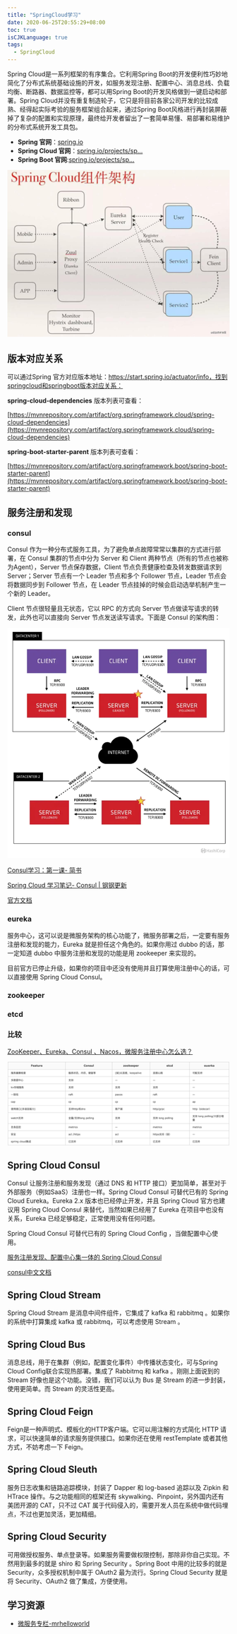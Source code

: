 ```yaml
---
title: "SpringCloud学习"
date: 2020-06-25T20:55:29+08:00
toc: true
isCJKLanguage: true
tags: 
  - SpringCloud
---
```


Spring Cloud是一系列框架的有序集合。它利用Spring Boot的开发便利性巧妙地简化了分布式系统基础设施的开发，如服务发现注册、配置中心、消息总线、负载均衡、断路器、数据监控等，都可以用Spring Boot的开发风格做到一键启动和部署。Spring Cloud并没有重复制造轮子，它只是将目前各家公司开发的比较成熟、经得起实际考验的服务框架组合起来，通过Spring Boot风格进行再封装屏蔽掉了复杂的配置和实现原理，最终给开发者留出了一套简单易懂、易部署和易维护的分布式系统开发工具包。

- **Spring 官网**：[spring.io](https://spring.io/)
- **Spring Cloud 官网**：[spring.io/projects/sp…](https://spring.io/projects/spring-cloud)
- **Spring Boot 官网**:[spring.io/projects/sp…](https://spring.io/projects/spring-boot/)

![微信图片_20210608212119.jpg](SpringCloud学习.assets/4f66876c35d54a8fb49f35ebf4a9199e~tplv-k3u1fbpfcp-watermark.image)

## 版本对应关系

可以通过Spring 官方对应版本地址：https://start.spring.io/actuator/info，找到springcloud和springboot版本对应关系：

**spring-cloud-dependencies** 版本列表可查看： 

[https://mvnrepository.com/artifact/org.springframework.cloud/spring-cloud-dependencies](https://mvnrepository.com/artifact/org.springframework.cloud/spring-cloud-dependencies)

**spring-boot-starter-parent** 版本列表可查看：

[https://mvnrepository.com/artifact/org.springframework.boot/spring-boot-starter-parent](https://mvnrepository.com/artifact/org.springframework.boot/spring-boot-starter-parent)

## 服务注册和发现

### consul

Consul 作为一种分布式服务工具，为了避免单点故障常常以集群的方式进行部署，在 Consul 集群的节点中分为 Server 和 Client 两种节点（所有的节点也被称为Agent），Server 节点保存数据，Client 节点负责健康检查及转发数据请求到 Server；Server 节点有一个 Leader 节点和多个 Follower 节点，Leader 节点会将数据同步到 Follower 节点，在 Leader 节点挂掉的时候会启动选举机制产生一个新的 Leader。

Client 节点很轻量且无状态，它以 RPC 的方式向 Server 节点做读写请求的转发，此外也可以直接向 Server 节点发送读写请求。下面是 Consul 的架构图：

![img](SpringCloud学习.assets/12553249-f5bec7bbaeaead67.png)

[Consul学习：第一课- 简书](https://www.jianshu.com/p/aaf02d8c5081)

[Spring Cloud 学习笔记- Consul | 钢钢更新](https://wangfanggang.com/Java/consul/)

[官方文档](https://cloud.spring.io/spring-cloud-consul/reference/html/#spring-cloud-consul-install)

### eureka

服务中心，这可以说是微服务架构的核心功能了，微服务部署之后，一定要有服务注册和发现的能力，Eureka 就是担任这个角色的。如果你用过 dubbo 的话，那一定知道 dubbo 中服务注册和发现的功能是用 zookeeper 来实现的。

目前官方已停止升级，如果你的项目中还没有使用并且打算使用注册中心的话，可以直接使用 Spring Cloud Consul。

### zookeeper

### etcd

### 比较

[ZooKeeper、Eureka、Consul 、Nacos，微服务注册中心怎么选？](https://mp.weixin.qq.com/s/qUb3F42LO8dk2zja3prFyQ)

![img](SpringCloud学习.assets/006By2pOgy1g52mnqkf14j31nu0mmn0c.jpg)

## Spring Cloud Consul

Consul 让服务注册和服务发现（通过 DNS 和 HTTP 接口）更加简单，甚至对于外部服务（例如SaaS）注册也一样。Spring Cloud Consul 可替代已有的 Spring Cloud Eureka。Eureka 2.x 版本也已经停止开发，并且 Spring Cloud 官方也建议用 Spring Cloud Consul 来替代，当然如果已经用了 Eureka 在项目中也没有关系，Eureka 已经足够稳定，正常使用没有任何问题。

Spring Cloud Consul 可替代已有的 Spring Cloud Config ，当做配置中心使用。

[服务注册发现、配置中心集一体的 Spring Cloud Consul](https://mp.weixin.qq.com/s?__biz=MzAxMjA0MDk2OA==&mid=2449469011&idx=1&sn=a6202e0f990ef4355b54879f1b598d62&chksm=8fbca034b8cb2922fd45001b4ac269c9a6df0c362c4dcce0fad0d4b2f0ecb21f6daa2d6ec9ef&scene=21#wechat_redirect)

[consul中文文档](https://kingfree.gitbook.io/consul/)

## Spring Cloud Stream

Spring Cloud Stream 是消息中间件组件，它集成了 kafka 和 rabbitmq 。如果你的系统中打算集成 kafka 或 rabbitmq，可以考虑使用 Stream 。

 

## Spring Cloud Bus

消息总线，用于在集群（例如，配置变化事件）中传播状态变化，可与Spring Cloud Config联合实现热部署。集成了 Rabbitmq 和 kafka 。刚刚上面说到的 Stream 好像也是这个功能。没错，我们可以认为 Bus 是 Stream 的进一步封装，使用更简单。而 Stream 的灵活性更高。

 

## Spring Cloud Feign

Feign是一种声明式、模板化的HTTP客户端。它可以用注解的方式简化 HTTP 请求，可以快速简单的请求服务提供接口。如果你还在使用 restTemplate 或者其他方式，不妨考虑一下 Feign。

 

## Spring Cloud Sleuth

服务日志收集和链路追踪模块，封装了 Dapper 和 log-based 追踪以及 Zipkin 和 HTrace 操作。与之功能相同的框架还有 skywalking、Pinpoint，另外国内还有美团开源的 CAT，只不过 CAT 属于代码侵入的，需要开发人员在系统中做代码埋点，不过也更加灵活，更加精细。

 

## Spring Cloud Security

可用做授权服务、单点登录等。如果服务需要做权限控制，那除非你自己实现。不然用到最多的就是 shiro 和 Spring Security 。Spring Boot 中用的比较多的就是 Security，众多授权机制中属于 OAuth2 最为流行。Spring Cloud Security 就是将 Security、OAuth2 做了集成，方便使用。



## 学习资源

- [微服务专栏-mrhelloworld](https://www.zhihu.com/column/c_1236328606852071424)

